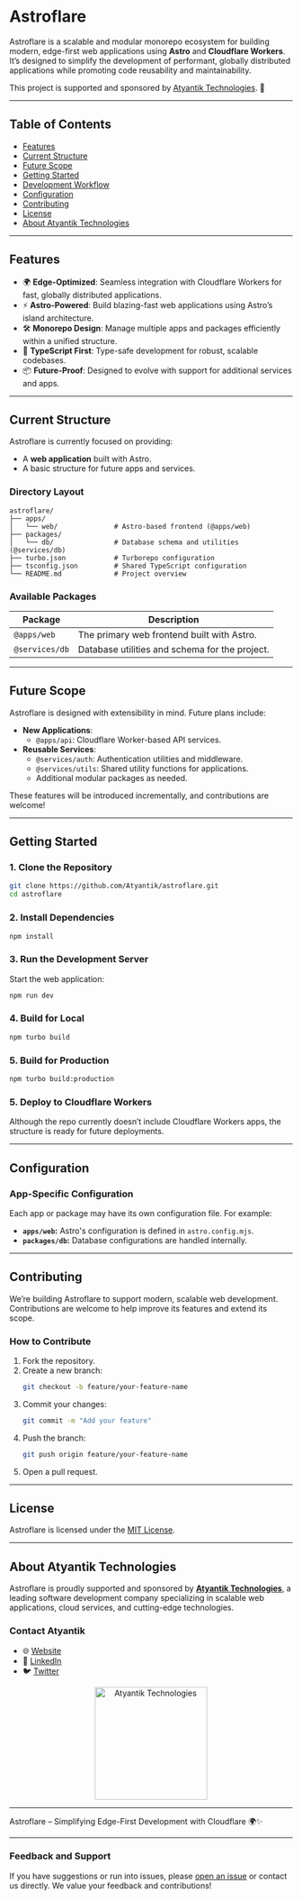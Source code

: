 # **Astroflare**

Astroflare is a scalable and modular monorepo ecosystem for building modern, edge-first web applications using **Astro** and **Cloudflare Workers**. It’s designed to simplify the development of performant, globally distributed applications while promoting code reusability and maintainability.

This project is supported and sponsored by [Atyantik Technologies](https://atyantik.com/). 🚀

---

## **Table of Contents**
- [Features](#features)
- [Current Structure](#current-structure)
- [Future Scope](#future-scope)
- [Getting Started](#getting-started)
- [Development Workflow](#development-workflow)
- [Configuration](#configuration)
- [Contributing](#contributing)
- [License](#license)
- [About Atyantik Technologies](#about-atyantik-technologies)

---

## **Features**

- 🌍 **Edge-Optimized**: Seamless integration with Cloudflare Workers for fast, globally distributed applications.
- ⚡ **Astro-Powered**: Build blazing-fast web applications using Astro’s island architecture.
- 🛠️ **Monorepo Design**: Manage multiple apps and packages efficiently within a unified structure.
- 🎯 **TypeScript First**: Type-safe development for robust, scalable codebases.
- 📦 **Future-Proof**: Designed to evolve with support for additional services and apps.

---

## **Current Structure**

Astroflare is currently focused on providing:
- A **web application** built with Astro.
- A basic structure for future apps and services.

### **Directory Layout**

```
astroflare/
├── apps/
│   └── web/              # Astro-based frontend (@apps/web)
├── packages/
│   └── db/               # Database schema and utilities (@services/db)
├── turbo.json            # Turborepo configuration
├── tsconfig.json         # Shared TypeScript configuration
└── README.md             # Project overview
```

### **Available Packages**

| Package         | Description                                     |
|------------------|-------------------------------------------------|
| `@apps/web`      | The primary web frontend built with Astro.      |
| `@services/db`   | Database utilities and schema for the project. |

---

## **Future Scope**

Astroflare is designed with extensibility in mind. Future plans include:
- **New Applications**:
  - `@apps/api`: Cloudflare Worker-based API services.
- **Reusable Services**:
  - `@services/auth`: Authentication utilities and middleware.
  - `@services/utils`: Shared utility functions for applications.
  - Additional modular packages as needed.

These features will be introduced incrementally, and contributions are welcome!

---

## **Getting Started**

### **1. Clone the Repository**
```bash
git clone https://github.com/Atyantik/astroflare.git
cd astroflare
```

### **2. Install Dependencies**
```bash
npm install
```

### **3. Run the Development Server**
Start the web application:
```bash
npm run dev
```

### **4. Build for Local**
```bash
npm turbo build
```

### **5. Build for Production**
```bash
npm turbo build:production
```

### **5. Deploy to Cloudflare Workers**
Although the repo currently doesn’t include Cloudflare Workers apps, the structure is ready for future deployments.

---

## **Configuration**

### **App-Specific Configuration**
Each app or package may have its own configuration file. For example:
- **`apps/web`:** Astro's configuration is defined in `astro.config.mjs`.
- **`packages/db`:** Database configurations are handled internally.

---

## **Contributing**

We’re building Astroflare to support modern, scalable web development. Contributions are welcome to help improve its features and extend its scope.

### **How to Contribute**
1. Fork the repository.
2. Create a new branch:
   ```bash
   git checkout -b feature/your-feature-name
   ```
3. Commit your changes:
   ```bash
   git commit -m "Add your feature"
   ```
4. Push the branch:
   ```bash
   git push origin feature/your-feature-name
   ```
5. Open a pull request.

---

## **License**

Astroflare is licensed under the [MIT License](LICENSE).

---

## **About Atyantik Technologies**

Astroflare is proudly supported and sponsored by **[Atyantik Technologies](https://atyantik.com)**, a leading software development company specializing in scalable web applications, cloud services, and cutting-edge technologies.

### **Contact Atyantik**
- 🌐 [Website](https://atyantik.com)
- 💼 [LinkedIn](https://linkedin.com/company/atyantik-technologies/)
- 🐦 [Twitter](https://twitter.com/atyantik_tech)

<p align="center">
  <img src="https://cdn.atyantik.com/atyantik-logo.png" alt="Atyantik Technologies" width="200">
</p>

---

Astroflare – Simplifying Edge-First Development with Cloudflare 🌍✨

---

### **Feedback and Support**

If you have suggestions or run into issues, please [open an issue](https://github.com/Atyantik/astroflare/issues) or contact us directly. We value your feedback and contributions!